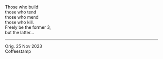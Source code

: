 Those who build\
those who tend\
those who mend\
those who kill.\
Freely be the former 3,\
but the latter...

-----

Orig. 25 Nov 2023\
Coffeestamp